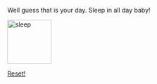 Well guess that is your day. Sleep in all day baby!

<img src="https://cdn.shopify.com/s/files/1/0211/4598/files/put_baby_to_sleep_header_image.jpg?v=1541625830" alt="sleep" 
style="width:100px;height:100px;">

[Reset!](../README.md)